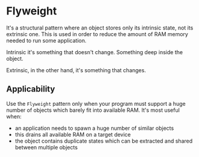 # Flyweight
It's a structural pattern where an object stores only its intrinsic state, not its extrinsic one. This is used in order to reduce the amount of RAM memory needed to run some application.

Intrinsic it's something that doesn't change. Something deep inside the object.

Extrinsic, in the other hand, it's something that changes.

## Applicability
Use the `Flyweight` pattern only when your program must support a huge number of objects which barely fit into available RAM.
It's most useful when:
- an application needs to spawn a huge number of similar objects
- this drains all available RAM on a target device
- the object contains duplicate states which can be extracted and shared between multiple objects